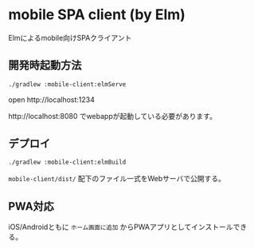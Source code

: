 # mobile SPA client (by Elm)

Elmによるmobile向けSPAクライアント

## 開発時起動方法

```sh
./gradlew :mobile-client:elmServe
```

open http://localhost:1234

http://localhost:8080 でwebappが起動している必要があります。

## デプロイ

```sh
./gradlew :mobile-client:elmBuild
```

`mobile-client/dist/` 配下のファイル一式をWebサーバで公開する。

## PWA対応

iOS/Androidともに `ホーム画面に追加` からPWAアプリとしてインストールできる。
